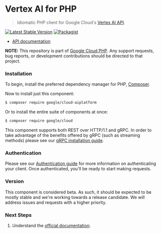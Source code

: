 # Vertex AI for PHP

> Idiomatic PHP client for Google Cloud's [Vertex AI API](https://cloud.google.com/vertex-ai).

[![Latest Stable Version](TODO(danom))](TODO(danom)) [![Packagist](https://img.shields.io/packagist/dm/google/TODO(danom).svg)](https://packagist.org/packages/google/TODO(danom))

* [API documentation](TODO(danom))

**NOTE:** This repository is part of [Google Cloud PHP](https://github.com/googleapis/google-cloud-php). Any
support requests, bug reports, or development contributions should be directed to
that project.

### Installation

To begin, install the preferred dependency manager for PHP, [Composer](https://getcomposer.org/).

Now to install just this component:

```sh
$ composer require google/cloud-aiplatform
```

Or to install the entire suite of components at once:

```sh
$ composer require google/cloud
```

This component supports both REST over HTTP/1.1 and gRPC. In order to take advantage of the benefits offered by gRPC (such as streaming methods)
please see our [gRPC installation guide](https://cloud.google.com/php/grpc).

### Authentication

Please see our [Authentication guide](https://github.com/googleapis/google-cloud-php/blob/master/AUTHENTICATION.md) for more information
on authenticating your client. Once authenticated, you'll be ready to start making requests.


### Version

This component is considered beta. As such, it should be expected to be mostly
stable and we're working towards a release candidate. We will address issues
and requests with a higher priority.

### Next Steps

1. Understand the [official documentation](https://cloud.google.com/vertex-ai/docs).
